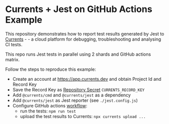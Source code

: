 # Currents + Jest on GitHub Actions Example

This repository demonstrates how to report test results generated by Jest to [Currents](https://currents.dev) - - a cloud platform for debugging, troubleshooting and analysing CI tests.

This repo runs Jest tests in parallel using 2 shards and GitHub actions matrix.

Follow the steps to reproduce this example:

- Create an account at https://app.currents.dev and obtain Project Id and Record Key
- Save the Record Key as [Repository Secret](https://docs.github.com/en/actions/security-guides/using-secrets-in-github-actions) `CURRENTS_RECORD_KEY`
- Add `@currents/cmd` and `@currents/jest` as a dependency
- Add `@currents/jest` as Jest reporter (see `./jest.config.js`)
- Configure GitHub actions [workflow](.github/workflows/test.yml):
  - run the tests: `npm run test`
  - upload the test results to Currents: `npx currents upload ...`
